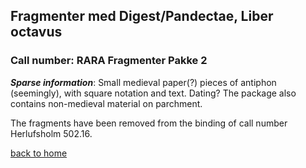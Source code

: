 ## Fragmenter med Digest/Pandectae, Liber octavus

### Call number: RARA Fragmenter Pakke 2

***Sparse information***: Small medieval paper(?) pieces of antiphon (seemingly), with square notation and text. Dating? The package also contains non-medieval material on parchment.

The fragments have been removed from the binding of call number Herlufsholm 502.16.

[back to home](README.md)
